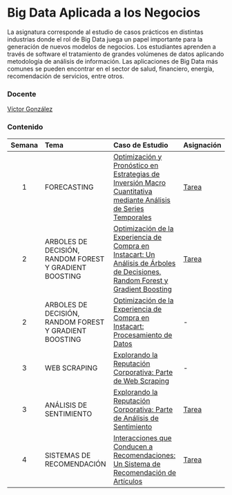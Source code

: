 # Big Data Aplicada a los Negocios

La asignatura corresponde al estudio de casos prácticos en distintas industrias donde el rol de Big Data juega un papel importante para la generación de nuevos modelos de negocios. Los estudiantes aprenden a través de software el tratamiento de grandes volúmenes de datos aplicando metodología de análisis de información. Las aplicaciones de Big Data más comunes se pueden encontrar en el sector de salud, financiero, energía, recomendación de servicios, entre otros. 

### Docente

[Víctor González](https://www.linkedin.com/in/victormlgh/)

### Contenido

| Semana | Tema | Caso de Estudio     | Asignación |
| :---:  | :---------------------------------------------   | :------------ | :------------ |
| 1      | FORECASTING | [Optimización y Pronóstico en Estrategias de Inversión Macro Cuantitativa mediante Análisis de Series Temporales](https://github.com/victormlgh/BigDataAplicadaNegociosV2/blob/master/Semana1/forecasting.ipynb)| [Tarea](https://github.com/victormlgh/BigDataAplicadaNegociosV2/blob/master/Semana1/tareaforecasting.ipynb)  |
| 2      | ARBOLES DE DECISIÓN, RANDOM FOREST Y GRADIENT BOOSTING | [Optimización de la Experiencia de Compra en Instacart: Un Análisis de Árboles de Decisiones, Random Forest y Gradient Boosting](https://github.com/victormlgh/BigDataAplicadaNegociosV2/blob/master/Semana2/treeforest.ipynb)| [Tarea](https://github.com/victormlgh/BigDataAplicadaNegociosV2/blob/master/Semana2/tareatree.ipynb)  |
| 2      | ARBOLES DE DECISIÓN, RANDOM FOREST Y GRADIENT BOOSTING | [Optimización de la Experiencia de Compra en Instacart: Procesamiento de Datos](https://github.com/victormlgh/BigDataAplicadaNegociosV2/blob/master/Semana2/datacleanup.ipynb)| -  |
| 3      | WEB SCRAPING | [Explorando la Reputación Corporativa: Parte de Web Scraping](https://github.com/victormlgh/BigDataAplicadaNegociosV2/blob/master/Semana3/webscraping.ipynb)| -  |
| 3      | ANÁLISIS DE SENTIMIENTO | [Explorando la Reputación Corporativa: Parte de Análisis de Sentimiento](https://github.com/victormlgh/BigDataAplicadaNegociosV2/blob/master/Semana3/sentimentanalisys.ipynb)| [Tarea](https://github.com/victormlgh/BigDataAplicadaNegociosV2/blob/master/Semana3/tareasentanalisys.ipynb)  |
| 4     | SISTEMAS DE RECOMENDACIÓN | [Interacciones que Conducen a Recomendaciones: Un Sistema de Recomendación de Artículos](https://github.com/victormlgh/BigDataAplicadaNegociosV2/blob/master/Semana4/recsys.ipynb)| [Tarea](https://github.com/victormlgh/BigDataAplicadaNegociosV2/blob/master/Semana4/tarearecsys.ipynb)  |